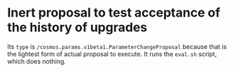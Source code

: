 # Inert proposal to test acceptance of the history of upgrades

Its `type` is `/cosmos.params.v1beta1.ParameterChangeProposal` because that is
the lightest form of actual proposal to execute. It runs the `eval.sh` script,
which does nothing.

